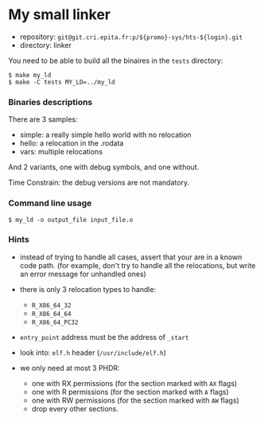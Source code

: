 My small linker
===============

* repository: `git@git.cri.epita.fr:p/${promo}-sys/hts-${login}.git`
* directory: linker

You need to be able to build all the binaires in the `tests` directory:

```shellsession
$ make my_ld
$ make -C tests MY_LD=../my_ld
```

### Binaries descriptions

There are 3 samples:

* simple: a really simple hello world with no relocation
* hello: a relocation in the .rodata
* vars: multiple relocations

And 2 variants, one with debug symbols, and one without.

Time Constrain: the debug versions are not mandatory.

### Command line usage

```shellsession
$ my_ld -o output_file input_file.o
```

### Hints

* instead of trying to handle all cases, assert that your are in a known code
  path. (for example, don't try to handle all the relocations, but write an
  error message for unhandled ones)

* there is only 3 relocation types to handle:

	* `R_X86_64_32`
	* `R_X86_64_64`
	* `R_X86_64_PC32`

* `entry_point` address must be the address of `_start`
* look into: `elf.h` header (`/usr/include/elf.h`)

* we only need at most 3 PHDR:

    - one with RX permissions (for the section marked with `AX` flags)
    - one with R permissions (for the section marked with `A` flags)
    - one with RW permissions (for the section marked with `AW` flags)
    - drop every other sections.

